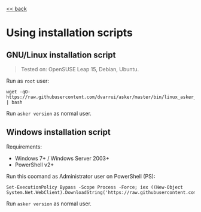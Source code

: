 
[<< back](README.md)

# Using installation scripts

## GNU/Linux installation script

> Tested on: OpenSUSE Leap 15, Debian, Ubuntu.

Run as `root` user:
```
wget -qO- https://raw.githubusercontent.com/dvarrui/asker/master/bin/linux_asker_install.sh | bash
```

Run `asker version` as normal user.

## Windows installation script

Requirements:
* Windows 7+ / Windows Server 2003+
* PowerShell v2+

Run this coomand as Administrator user on PowerShell (PS):
```
Set-ExecutionPolicy Bypass -Scope Process -Force; iex ((New-Object System.Net.WebClient).DownloadString('https://raw.githubusercontent.com/dvarrui/asker/master/bin/windows_asker_install.ps1'))
```

Run `asker version` as normal user.
